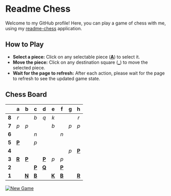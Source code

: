 # Readme Chess

Welcome to my GitHub profile! Here, you can play a game of chess with me, using my [readme-chess](https://github.com/grim-kalman/readme-chess) application.

## How to Play

- **Select a piece:** Click on any selectable piece ([**A**]()) to select it.
- **Move the piece:** Click on any destination square ([**_**]()) to move the selected piece.
- **Wait for the page to refresh:** After each action, please wait for the page to refresh to see the updated game state.

## Chess Board
|     |  a  |  b  |  c  |  d  |  e  |  f  |  g  |  h  |
|:---:|:---:|:---:|:---:|:---:|:---:|:---:|:---:|:---:|
|  **8**  |  _r_  |     |  _b_  |  _q_  |  _k_  |     |     |  _r_  |
|  **7**  |  _p_  |  _p_  |     |     |  _b_  |     |  _p_  |  _p_  |
|  **6**  |     |     |  _n_  |     |     |  _n_  |     |     |
|  **5**  |  [**P**](https://readmechess.azurewebsites.net/select?square=a5)  |     |  _p_  |     |     |     |     |     |
|  **4**  |     |     |     |     |     |     |  _p_  |  [**P**](https://readmechess.azurewebsites.net/select?square=h4)  |
|  **3**  |  [**R**](https://readmechess.azurewebsites.net/select?square=a3)  |  [**P**](https://readmechess.azurewebsites.net/select?square=b3)  |     |  [**P**](https://readmechess.azurewebsites.net/select?square=d3)  |  _p_  |  _p_  |     |     |
|  **2**  |     |     |  [**P**](https://readmechess.azurewebsites.net/select?square=c2)  |  [**Q**](https://readmechess.azurewebsites.net/select?square=d2)  |     |  [**P**](https://readmechess.azurewebsites.net/select?square=f2)  |     |     |
|  **1**  |     |  [**N**](https://readmechess.azurewebsites.net/select?square=b1)  |  [**B**](https://readmechess.azurewebsites.net/select?square=c1)  |     |  [**K**](https://readmechess.azurewebsites.net/select?square=e1)  |  [**B**](https://readmechess.azurewebsites.net/select?square=f1)  |     |  [**R**](https://readmechess.azurewebsites.net/select?square=h1)  |

[![New Game](https://img.shields.io/badge/New_Game-4CAF50)](https://readmechess.azurewebsites.net/new)